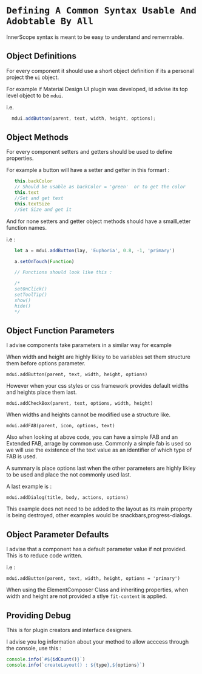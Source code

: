 # ```Defining A Common Syntax Usable And Adobtable By All```

InnerScope syntax is meant to be easy to understand and rememrable.

## Object Definitions

For every component it should use a short object definition if its a personal project the
```ui``` object.

For example if Material Design UI plugin was developed, id advise its top
level object to be ```mdui```.

i.e.

```javascript
  mdui.addButton(parent, text, width, height, options);
```

## Object Methods

For every component setters and getters should be used to define properties.

For example a button will have a setter and getter in this formart :

```javascript
   this.backColor 
   // Should be usable as backColor = 'green'  or to get the color
   this.text
   //Set and get text
   this.textSize
   //Set Size and get it
```

And for none setters and getter object methods should have a smallLetter
function names.

i.e :

```javascript
   let a = mdui.addButton(lay, 'Euphoria', 0.8, -1, 'primary')

   a.setOnTouch(Function)

   // Functions should look like this :

   /*
   setOnClick()
   setToolTip()
   show()
   hide()
   */
```

## Object Function Parameters

I advise components take parameters in a similar way for example

When width and height are highly likley to be variables set them
structure them before options parameter.

```mdui.addButton(parent, text, width, height, options)```

However when your css styles or css framework provides default
widths and heights place them last.

```mdui.addCheckBox(parent, text, options, width, height)```

When widths and heights cannot be modified use a structure like.

```mdui.addFAB(parent, icon, options, text)```

Also when looking at above code, you can have a simple FAB and an
Extended FAB, arrage by common use.
Commonly a simple fab is used so we will use the existence of the
text value as an identifier of which type of FAB is used.

A summary is place options last when the other parameters are highly
likley to be used and place the not commonly used last.

A last example is :

```mdui.addDialog(title, body, actions, options)```

This example does not need to be added to the layout as its main property
is being destroyed, other examples would  be snackbars,progress-dialogs.

## Object Parameter Defaults

I advise that a component has a default parameter value if not provided.
This is to reduce code written.

i.e :

```mdui.addButton(parent, text, width, height, options = 'primary')```

When using the ElementComposer Class and inheriting properties, when width and
height are not provided a stlye ```fit-content``` is applied.

## Providing Debug

This is for plugin creators and interface designers.

I advise you log information about your method to allow acccess through the console,
use this :

```javascript
console.info(`#${idCount()}`)
console.info(`createLayout() : ${type},${options}`)
```
